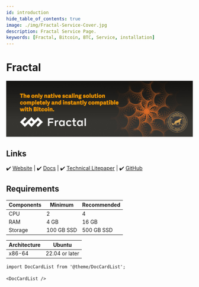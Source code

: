 ```yaml
---
id: introduction
hide_table_of_contents: true
image: ./img/Fractal-Service-Cover.jpg
description: Fractal Service Page.
keywords: [Fractal, Bitcoin, BTC, Service, installation]
---
```

# Fractal 

![Fractal](./img/Fractal-Service.jpg) 

## Links
 ✔️ [Website](https://www.fractalbitcoin.io/) |
 ✔️ [Docs](https://docs.fractalbitcoin.io/) |
 ✔️ [Technical Litepaper](https://www.notion.so/fractal-bitcoin/2024-01-Fractal-Bitcoin-v0-0-9-04c62c379d6846c7b6163fcd1fb9d566?pvs=4) |
 ✔️ [GitHub](https://github.com/fractal-bitcoin/)

## Requirements

| Components | Minimum | **Recommended** |
| ------------ | ------------ | ------------ |
| CPU |	2 | 4 |
| RAM	| 4 GB | 16 GB |
| Storage | 100 GB SSD | 500 GB SSD |

| Architecture | Ubuntu |
| ------------ | ------------ |
| x86-64 | 22.04 or later |


```mdx-code-block
import DocCardList from '@theme/DocCardList';

<DocCardList />
```
